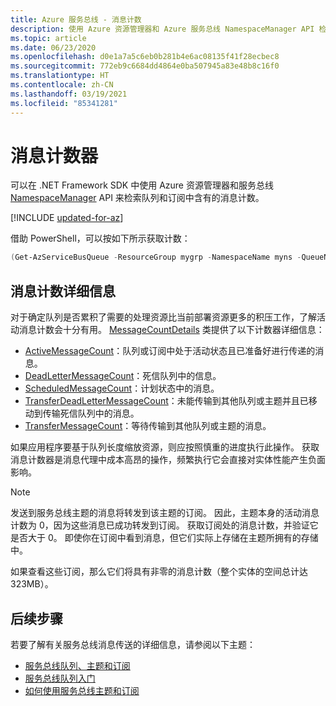 ```yaml
---
title: Azure 服务总线 - 消息计数
description: 使用 Azure 资源管理器和 Azure 服务总线 NamespaceManager API 检索队列和订阅中保留的消息计数。
ms.topic: article
ms.date: 06/23/2020
ms.openlocfilehash: d0e1a7a5c6eb0b281b4e6ac08135f41f28ecbec8
ms.sourcegitcommit: 772eb9c6684dd4864e0ba507945a83e48b8c16f0
ms.translationtype: HT
ms.contentlocale: zh-CN
ms.lasthandoff: 03/19/2021
ms.locfileid: "85341281"
---
```

# <a name="message-counters"></a>消息计数器

可以在 .NET Framework SDK 中使用 Azure 资源管理器和服务总线 [NamespaceManager](/dotnet/api/microsoft.servicebus.namespacemanager) API 来检索队列和订阅中含有的消息计数。

[!INCLUDE [updated-for-az](../../includes/updated-for-az.md)]

借助 PowerShell，可以按如下所示获取计数：

```powershell
(Get-AzServiceBusQueue -ResourceGroup mygrp -NamespaceName myns -QueueName myqueue).CountDetails
```

## <a name="message-count-details"></a>消息计数详细信息

对于确定队列是否累积了需要的处理资源比当前部署资源更多的积压工作，了解活动消息计数会十分有用。 [MessageCountDetails](/dotnet/api/microsoft.servicebus.messaging.messagecountdetails) 类提供了以下计数器详细信息：

-   [ActiveMessageCount](/dotnet/api/microsoft.servicebus.messaging.messagecountdetails.activemessagecount#Microsoft_ServiceBus_Messaging_MessageCountDetails_ActiveMessageCount)：队列或订阅中处于活动状态且已准备好进行传递的消息。
-   [DeadLetterMessageCount](/dotnet/api/microsoft.servicebus.messaging.messagecountdetails.deadlettermessagecount#Microsoft_ServiceBus_Messaging_MessageCountDetails_DeadLetterMessageCount)：死信队列中的信息。
-   [ScheduledMessageCount](/dotnet/api/microsoft.servicebus.messaging.messagecountdetails.scheduledmessagecount#Microsoft_ServiceBus_Messaging_MessageCountDetails_ScheduledMessageCount)：计划状态中的消息。
-   [TransferDeadLetterMessageCount](/dotnet/api/microsoft.servicebus.messaging.messagecountdetails.transferdeadlettermessagecount#Microsoft_ServiceBus_Messaging_MessageCountDetails_TransferDeadLetterMessageCount)：未能传输到其他队列或主题并且已移动到传输死信队列中的消息。
-   [TransferMessageCount](/dotnet/api/microsoft.servicebus.messaging.messagecountdetails.transfermessagecount#Microsoft_ServiceBus_Messaging_MessageCountDetails_TransferMessageCount)：等待传输到其他队列或主题的消息。

如果应用程序要基于队列长度缩放资源，则应按照慎重的进度执行此操作。 获取消息计数器是消息代理中成本高昂的操作，频繁执行它会直接对实体性能产生负面影响。

> [!NOTE]
> 发送到服务总线主题的消息将转发到该主题的订阅。 因此，主题本身的活动消息计数为 0，因为这些消息已成功转发到订阅。 获取订阅处的消息计数，并验证它是否大于 0。 即使你在订阅中看到消息，但它们实际上存储在主题所拥有的存储中。 

如果查看这些订阅，那么它们将具有非零的消息计数（整个实体的空间总计达 323MB）。

## <a name="next-steps"></a>后续步骤

若要了解有关服务总线消息传送的详细信息，请参阅以下主题：

* [服务总线队列、主题和订阅](service-bus-queues-topics-subscriptions.md)
* [服务总线队列入门](service-bus-dotnet-get-started-with-queues.md)
* [如何使用服务总线主题和订阅](service-bus-dotnet-how-to-use-topics-subscriptions.md)
